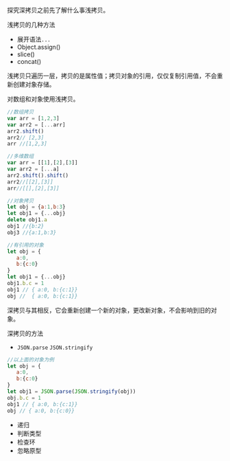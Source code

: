 探究深拷贝之前先了解什么事浅拷贝。

浅拷贝的几种方法

- 展开语法`...`
- Object.assign()
- slice()
- concat()

浅拷贝只遍历一层，拷贝的是属性值；拷贝对象的引用，仅仅复制引用值，不会重新创建对象存储。

对数组和对象使用浅拷贝。

```javascript
//数组拷贝
var arr = [1,2,3]
var arr2 = [...arr]
arr2.shift()
arr2// [2,3]
arr //[1,2,3]

//多维数组
var arr = [[1],[2],[3]]
var arr2 = [...a]
arr2.shift().shift()
arr2//[[2],[3]]
arr//[[],[2],[3]]

//对象拷贝
let obj = {a:1,b:3}
let obj1 = {...obj}
delete obj1.a
obj1 //{b:2}
obj3 //{a:1,b:3}

//有引用的对象
let obj = {
   a:0,
   b:{c:0}
}
let obj1 = {...obj}
obj1.b.c = 1
obj1 // { a:0, b:{c:1}}
obj //  { a:0, b:{c:1}}

```

深拷贝与其相反，它会重新创建一个新的对象，更改新对象，不会影响到旧的对象。

深拷贝的方法

- `JSON.parse` `JSON.stringify`

```js
//以上面的对象为例
let obj = {
   a:0,
   b:{c:0}
}
let obj1 = JSON.parse(JSON.stringify(obj))
obj.b.c = 1
obj1 // { a:0, b:{c:1}}
obj // { a:0, b:{c:0}}

```

- 递归
- 判断类型
- 检查环
- 忽略原型
